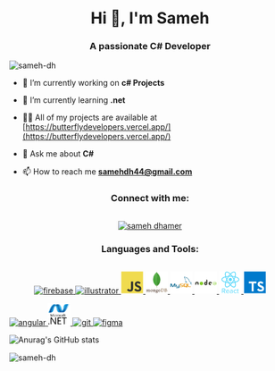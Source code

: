 
<h1 align="center">Hi 👋, I'm Sameh</h1>
<h3 align="center">A passionate C# Developer</h3>

<p align="left"> <img src="https://komarev.com/ghpvc/?username=sameh-dh&label=Profile%20views&color=0e75b6&style=flat" alt="sameh-dh" /> </p>

- 🔭 I’m currently working on **c# Projects**

- 🌱 I’m currently learning **.net**

- 👨‍💻 All of my projects are available at [https://butterflydevelopers.vercel.app/](https://butterflydevelopers.vercel.app/)

- 💬 Ask me about **C#**

- 📫 How to reach me **samehdh44@gmail.com**

<h3 align="center" >Connect with me:</h3>

## 

<p align="center">
<a href="https://linkedin.com/in/sameh dhamer" target="blank"><img align="center" src="https://raw.githubusercontent.com/rahuldkjain/github-profile-readme-generator/master/src/images/icons/Social/linked-in-alt.svg" alt="sameh dhamer" height="30" width="40" /></a>
</p>

<h3 align="center">Languages and Tools:</h3>

##


<!-- Programing Languages -->
<p align="center" >
<a href="https://firebase.google.com/" target="_blank" rel="noreferrer">
 <img src="https://www.vectorlogo.zone/logos/firebase/firebase-icon.svg" alt="firebase" width="40" height="40"/> 
</a> 


<!-- Databases -->
<a href="https://www.adobe.com/in/products/illustrator.html" target="_blank" rel="noreferrer"> 
<img src="https://www.vectorlogo.zone/logos/adobe_illustrator/adobe_illustrator-icon.svg" alt="illustrator" width="40" height="40"/> 
</a> 
<a href="https://developer.mozilla.org/en-US/docs/Web/JavaScript" target="_blank" rel="noreferrer"> 
<img src="https://raw.githubusercontent.com/devicons/devicon/master/icons/javascript/javascript-original.svg" alt="javascript" width="40" height="40"/>
 </a> 
<a href="https://www.mongodb.com/" target="_blank" rel="noreferrer"> <img src="https://raw.githubusercontent.com/devicons/devicon/master/icons/mongodb/mongodb-original-wordmark.svg" alt="mongodb" width="40" height="40"/> </a> <a href="https://www.mysql.com/" target="_blank" rel="noreferrer">
 <img src="https://raw.githubusercontent.com/devicons/devicon/master/icons/mysql/mysql-original-wordmark.svg" alt="mysql" width="40" height="40"/> 
</a>
 <a href="https://nodejs.org" target="_blank" rel="noreferrer"> <img src="https://raw.githubusercontent.com/devicons/devicon/master/icons/nodejs/nodejs-original-wordmark.svg" alt="nodejs" width="40" height="40"/> </a> <a href="https://reactjs.org/" target="_blank" rel="noreferrer"> 
<img src="https://raw.githubusercontent.com/devicons/devicon/master/icons/react/react-original-wordmark.svg" alt="react" width="40" height="40"/>
 </a> 
<a href="https://www.typescriptlang.org/" target="_blank" rel="noreferrer"> 
<img src="https://raw.githubusercontent.com/devicons/devicon/master/icons/typescript/typescript-original.svg" alt="typescript" width="40" height="40"/>
 </a>
<!-- Front End And Frameworks -->
<p align="left"> <a href="https://angular.io" target="_blank" rel="noreferrer"> 
<img src="https://angular.io/assets/images/logos/angular/angular.svg" title="Angular" alt="angular" width="40" height="40"/>
 </a>
<a  href="https://dotnet.microsoft.com/" target="_blank" rel="noreferrer">
 <img src="https://raw.githubusercontent.com/devicons/devicon/master/icons/dot-net/dot-net-original-wordmark.svg" alt="dotnet" width="40" height="40" /> </a> 
<!-- Tools -->
<a href="https://git-scm.com/" target="_blank" rel="noreferrer"> 
<img src="https://www.vectorlogo.zone/logos/git-scm/git-scm-icon.svg" alt="git" width="40" height="40"/>
</a> 
 <a href="https://www.figma.com/" target="_blank" rel="noreferrer">
<img src="https://www.vectorlogo.zone/logos/figma/figma-icon.svg" alt="figma" width="40" height="40" padding="40"/> 
</a> 
 </p>

![Anurag's GitHub stats](https://github-readme-stats.vercel.app/api?username=sameh-dh&hide=issues&show_icons=true) 

<img align="center" src="https://github-readme-stats.vercel.app/api/top-langs?username=sameh-dh&show_icons=true&locale=en&layout=compact" alt="sameh-dh" />





